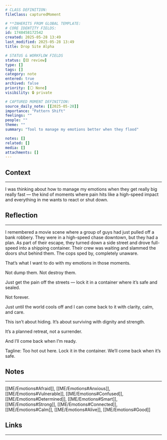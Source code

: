 ```yaml
---
# CLASS DEFINITION:
fileClass: capturedMoment

# **INHERITS FROM GLOBAL TEMPLATE:
# CORE IDENTITY FIELDS:
id: 1748458172542
created: 2025-05-28 13:49
last_modified: 2025-05-28 13:49
title: Drop Site Alpha

# STATUS & WORKFLOW FIELDS
status: [🟨 review]
type: []
tags: []
category: note
entered: true
archived: false
priority: [⚪ None]
visibility: 🔒 private

# CAPTURED MOMENT DEFINITION:
source_daily_note: [[2025-05-28]]
importance: "Pattern Shift"
feelings: ""
people: ""
theme: ""
summary: "Tool to manage my emotions better when they flood"

notes: []
related: []
media: []
attachments: []
---
```


## Context
---
I was thinking about how to manage my emotions when they get really big really fast — the kind of moments where pain hits like a high-speed impact and everything in me wants to react or shut down.

## Reflection
---
I remembered a movie scene where a group of guys had just pulled off a bank robbery. They were in a high-speed chase downtown, but they had a plan. As part of their escape, they turned down a side street and drove full-speed into a shipping container. Their crew was waiting and slammed the doors shut behind them. The cops sped by, completely unaware.

That’s what I want to do with my emotions in those moments.

Not dump them. Not destroy them.

Just get the pain off the streets — lock it in a container where it’s safe and sealed.

Not forever.

Just until the world cools off and I can come back to it with clarity, calm, and care.

This isn’t about hiding. It’s about surviving with dignity and strength.

It’s a planned retreat, not a surrender.

And I’ll come back when I’m ready.

Tagline: Too hot out here. Lock it in the container. We’ll come back when it’s safe.

## Notes 
---
[[ME/Emotions#Afraid]],  [[ME/Emotions#Anxious]], [[ME/Emotions#Vulnerable]],  [[ME/Emotions#Confused]], [[ME/Emotions#Determined]],  [[ME/Emotions#Smart]],  [[ME/Emotions#Strong]],  [[ME/Emotions#Connected]],  [[ME/Emotions#Calm]],  [[ME/Emotions#Alive]],  [[ME/Emotions#Good]]

## Links
---

